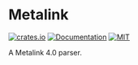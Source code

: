# Metalink

[![crates.io](https://img.shields.io/crates/v/metalink.svg)](https://crates.io/crates/metalink)
[![Documentation](https://docs.rs/metalink/badge.svg)](https://docs.rs/metalink)
[![MIT](https://img.shields.io/crates/l/metalink.svg)](./LICENSE)

A Metalink 4.0 parser.
